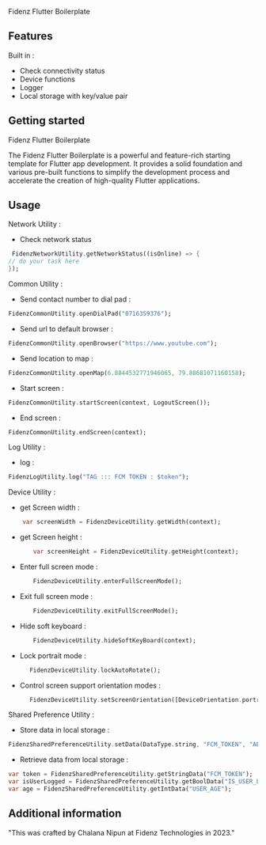 
Fidenz Flutter Boilerplate

## Features
Built in :

* Check connectivity status
* Device functions 
* Logger
* Local storage with key/value pair

## Getting started
Fidenz Flutter Boilerplate

The Fidenz Flutter Boilerplate is a powerful and feature-rich starting template for Flutter app development.
It provides a solid foundation and various pre-built functions to simplify the development process and accelerate the creation of high-quality Flutter applications.

## Usage

Network Utility :
 - Check network status
```dart
 FidenzNetworkUtility.getNetworkStatus((isOnline) => {
// do your task here
});
```

Common Utility :
 - Send contact number to dial pad :
```dart
FidenzCommonUtility.openDialPad("0716359376");
```

- Send url to default browser :
```dart
FidenzCommonUtility.openBrowser("https://www.youtube.com");
```

- Send location to map :
```dart
FidenzCommonUtility.openMap(6.8844532771946065, 79.88681071160158);
```

- Start screen :
```dart
FidenzCommonUtility.startScreen(context, LogoutScreen());
```

- End screen :
```dart
FidenzCommonUtility.endScreen(context);
```

Log Utility :
- log :
```dart
FidenzLogUtility.log("TAG ::: FCM TOKEN : $token");
```

Device Utility :
- get Screen width :
```dart
    var screenWidth = FidenzDeviceUtility.getWidth(context);
```

- get Screen height :
```dart
       var screenHeight = FidenzDeviceUtility.getHeight(context);
```

- Enter full screen mode :
```dart
       FidenzDeviceUtility.enterFullScreenMode();
```

- Exit full screen mode :
```dart
       FidenzDeviceUtility.exitFullScreenMode();
```

- Hide soft keyboard :
```dart
       FidenzDeviceUtility.hideSoftKeyBoard(context);
```

- Lock portrait mode :
```dart
      FidenzDeviceUtility.lockAutoRotate();
```

- Control screen support orientation modes :
```dart
      FidenzDeviceUtility.setScreenOrientation([DeviceOrientation.portraitUp,DeviceOrientation.landscapeLeft]);
```


Shared Preference Utility :
- Store data in local storage :
```dart
FidenzSharedPreferenceUtility.setData(DataType.string, "FCM_TOKEN", "ABC123");
```

- Retrieve data from local storage :
```dart
var token = FidenzSharedPreferenceUtility.getStringData("FCM_TOKEN");
var isUserLogged = FidenzSharedPreferenceUtility.getBoolData("IS_USER_LOGGED");
var age = FidenzSharedPreferenceUtility.getIntData("USER_AGE");
```

## Additional information
"This was crafted by Chalana Nipun at Fidenz Technologies in 2023."





